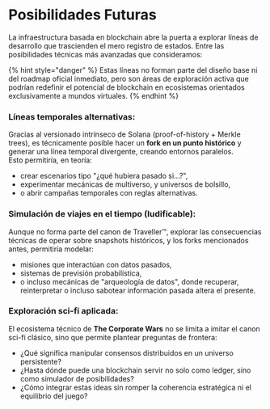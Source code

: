 # Posibilidades Futuras

La infraestructura basada en blockchain abre la puerta a explorar líneas de desarrollo que trascienden el mero registro de estados. Entre las posibilidades técnicas más avanzadas que consideramos:

{% hint style="danger" %}
Estas líneas no forman parte del diseño base ni del roadmap oficial inmediato, pero son áreas de exploración activa que podrían redefinir el potencial de blockchain en ecosistemas orientados exclusivamente a mundos virtuales.
{% endhint %}

### Líneas temporales alternativas:

Gracias al versionado intrínseco de Solana (proof-of-history + Merkle trees), es técnicamente posible hacer un **fork en un punto histórico** y generar una línea temporal divergente, creando entornos paralelos.\
Esto permitiría, en teoría:

* crear escenarios tipo "¿qué hubiera pasado si...?",
* experimentar mecánicas de multiverso, y universos de bolsillo,
* o abrir campañas temporales con reglas alternativas.

### Simulación de viajes en el tiempo (ludificable):

Aunque no forma parte del canon de Traveller™, explorar las consecuencias técnicas de operar sobre snapshots históricos, y los forks mencionados antes, permitiría modelar:

* misiones que interactúan con datos pasados,
* sistemas de previsión probabilística,
* o incluso mecánicas de "arqueología de datos", donde recuperar, reinterpretar o incluso sabotear información pasada altera el presente.

### Exploración sci-fi aplicada:

El ecosistema técnico de **The Corporate Wars** no se limita a imitar el canon sci-fi clásico, sino que permite plantear preguntas de frontera:

* ¿Qué significa manipular consensos distribuidos en un universo persistente?
* ¿Hasta dónde puede una blockchain servir no solo como ledger, sino como simulador de posibilidades?
* ¿Cómo integrar estas ideas sin romper la coherencia estratégica ni el equilibrio del juego?
